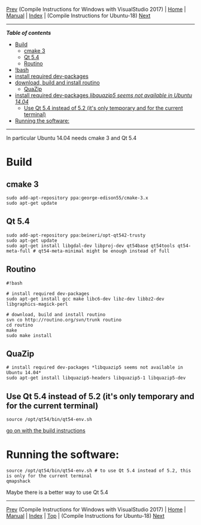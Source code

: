 [Prev](BuildWindowsVisualStudio) (Compile Instructions for Windows with VisualStudio 2017) | [Home](Home) | [Manual](DocMain) | [Index](AxAdvIndex) | (Compile Instructions for Ubuntu-18) [Next](Ubuntu-18-HowTo)
- - -

***Table of contents***

* [Build](#build)
    * [cmake 3](#cmake-3)
    * [Qt 5.4](#qt-54)
    * [Routino](#routino)
* [!bash](#bash)
* [install required dev-packages](#install-required-dev-packages)
* [download, build and install routino](#download-build-and-install-routino)
    * [QuaZip](#quazip)
* [install required dev-packages *libquazip5 seems not available in Ubuntu 14.04*](#install-required-dev-packages-libquazip5-seems-not-available-in-ubuntu-1404)
    * [Use Qt 5.4 instead of 5.2 (it's only temporary and for the current terminal)](#use-qt-54-instead-of-52-its-only-temporary-and-for-the-current-terminal)
* [Running the software:](#running-the-software)

* * * * * * * * * *
 
In particular Ubuntu 14.04 needs cmake 3 and Qt 5.4


# Build
## cmake 3
```
sudo add-apt-repository ppa:george-edison55/cmake-3.x
sudo apt-get update
```

## Qt 5.4
```
sudo add-apt-repository ppa:beineri/opt-qt542-trusty
sudo apt-get update
sudo apt-get install libgdal-dev libproj-dev qt54base qt54tools qt54-meta-full # qt54-meta-minimal might be enough instead of full
```

## Routino
```
#!bash

# install required dev-packages
sudo apt-get install gcc make libc6-dev libz-dev libbz2-dev libgraphics-magick-perl

# download, build and install routino
svn co http://routino.org/svn/trunk routino
cd routino
make
sudo make install
```
## QuaZip
```
# install required dev-packages *libquazip5 seems not available in Ubuntu 14.04*
sudo apt-get install libquazip5-headers libquazip5-1 libquazip5-dev
```

## Use Qt 5.4 instead of 5.2 (it's only temporary and for the current terminal)
```
source /opt/qt54/bin/qt54-env.sh
```
[go on with the build instructions](DocGetQMapShack#linux)


# Running the software:
```
source /opt/qt54/bin/qt54-env.sh # to use Qt 5.4 instead of 5.2, this is only for the current terminal
qmapshack
```

Maybe there is a better way to use Qt 5.4


- - -
[Prev](BuildWindowsVisualStudio) (Compile Instructions for Windows with VisualStudio 2017) | [Home](Home) | [Manual](DocMain) | [Index](AxAdvIndex) | [Top](#) | (Compile Instructions for Ubuntu-18) [Next](Ubuntu-18-HowTo)
